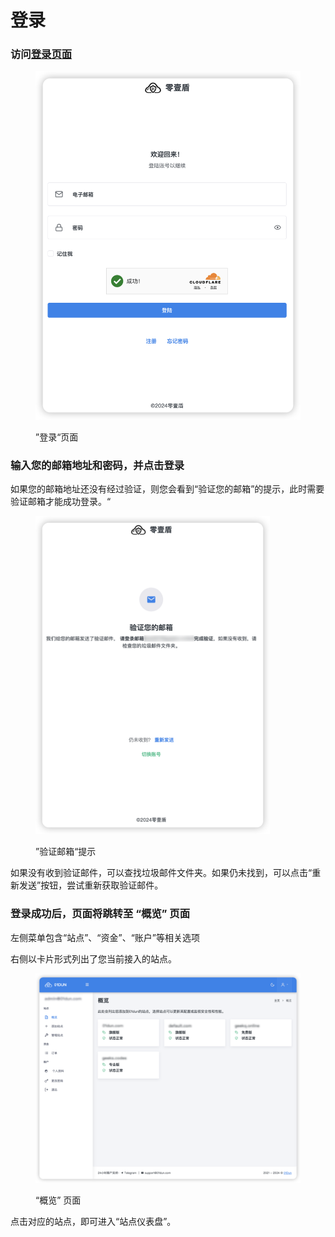 # 登录

### 访问[登录页面](https://dash.01dun.com/auth-login.html)

<figure><img src="../.gitbook/assets/2024-07-01_20.06.45.png" alt="" width="563"><figcaption><p>”登录“页面</p></figcaption></figure>

### 输入您的邮箱地址和密码，并点击登录

如果您的邮箱地址还没有经过验证，则您会看到“验证您的邮箱”的提示，此时需要验证邮箱才能成功登录。“

<figure><img src="../.gitbook/assets/2024-07-01_20.32.14.png" alt="" width="375"><figcaption><p>”验证邮箱“提示</p></figcaption></figure>

如果没有收到验证邮件，可以查找垃圾邮件文件夹。如果仍未找到，可以点击“重新发送”按钮，尝试重新获取验证邮件。

### 登录成功后，页面将跳转至 “概览” 页面

左侧菜单包含“站点”、“资金”、“账户”等相关选项

右侧以卡片形式列出了您当前接入的站点。

<figure><img src="../.gitbook/assets/image.png" alt=""><figcaption><p>“概览” 页面</p></figcaption></figure>

点击对应的站点，即可进入“站点仪表盘”。


